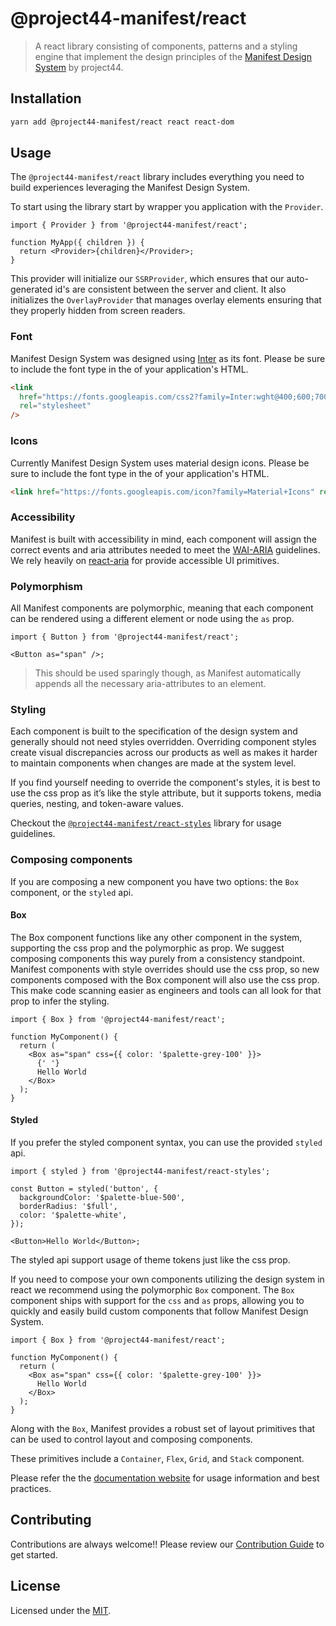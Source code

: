 # @project44-manifest/react

> A react library consisting of components, patterns and a styling engine that implement the design
> principles of the [Manifest Design System](https://project44.github.io/manifest/) by project44.

## Installation

```bash
yarn add @project44-manifest/react react react-dom
```

## Usage

The `@project44-manifest/react` library includes everything you need to build experiences leveraging
the Manifest Design System.

To start using the library start by wrapper you application with the `Provider`.

```tsx
import { Provider } from '@project44-manifest/react';

function MyApp({ children }) {
  return <Provider>{children}</Provider>;
}
```

This provider will initialize our `SSRProvider`, which ensures that our auto-generated id's are
consistent between the server and client. It also initializes the `OverlayProvider` that manages
overlay elements ensuring that they properly hidden from screen readers.

### Font

Manifest Design System was designed using [Inter](https://rsms.me/inter/) as its font. Please be
sure to include the font type in the <head> of your application's HTML.

```html
<link
  href="https://fonts.googleapis.com/css2?family=Inter:wght@400;600;700&display=swap"
  rel="stylesheet"
/>
```

### Icons

Currently Manifest Design System uses material design icons. Please be sure to include the font type
in the <head> of your application's HTML.

```html
<link href="https://fonts.googleapis.com/icon?family=Material+Icons" rel="stylesheet" />
```

### Accessibility

Manifest is built with accessibility in mind, each component will assign the correct events and aria
attributes needed to meet the [WAI-ARIA](https://www.w3.org/WAI/ARIA/apg/) guidelines. We rely
heavily on [react-aria](https://react-spectrum.adobe.com/react-aria/index.html) for provide
accessible UI primitives.

### Polymorphism

All Manifest components are polymorphic, meaning that each component can be rendered using a
different element or node using the `as` prop.

```tsx
import { Button } from '@project44-manifest/react';

<Button as="span" />;
```

> This should be used sparingly though, as Manifest automatically appends all the necessary
> aria-attributes to an element.

### Styling

Each component is built to the specification of the design system and generally should not need
styles overridden. Overriding component styles create visual discrepancies across our products as
well as makes it harder to maintain components when changes are made at the system level.

If you find yourself needing to override the component's styles, it is best to use the css prop as
it’s like the style attribute, but it supports tokens, media queries, nesting, and token-aware
values.

Checkout the [`@project44-manifest/react-styles`](../react-styles/README.md#css-prop) library for
usage guidelines.

### Composing components

If you are composing a new component you have two options: the `Box` component, or the `styled` api.

#### Box

The Box component functions like any other component in the system, supporting the css prop and the
polymorphic as prop. We suggest composing components this way purely from a consistency standpoint.
Manifest components with style overrides should use the css prop, so new components composed with
the Box component will also use the css prop. This make code scanning easier as engineers and tools
can all look for that prop to infer the styling.

```tsx
import { Box } from '@project44-manifest/react';

function MyComponent() {
  return (
    <Box as="span" css={{ color: '$palette-grey-100' }}>
      {' '}
      Hello World
    </Box>
  );
}
```

#### Styled

If you prefer the styled component syntax, you can use the provided `styled` api.

```tsx
import { styled } from '@project44-manifest/react-styles';

const Button = styled('button', {
  backgroundColor: '$palette-blue-500',
  borderRadius: '$full',
  color: '$palette-white',
});

<Button>Hello World</Button>;
```

The styled api support usage of theme tokens just like the css prop.

If you need to compose your own components utilizing the design system in react we recommend using
the polymorphic `Box` component. The `Box` component ships with support for the `css` and `as`
props, allowing you to quickly and easily build custom components that follow Manifest Design
System.

```tsx
import { Box } from '@project44-manifest/react';

function MyComponent() {
  return (
    <Box as="span" css={{ color: '$palette-grey-100' }}>
      Hello World
    </Box>
  );
}
```

Along with the `Box`, Manifest provides a robust set of layout primitives that can be used to
control layout and composing components.

These primitives include a `Container`, `Flex`, `Grid`, and `Stack` component.

Please refer the the [documentation website](https://project44.github.io/manifest/) for usage
information and best practices.

## Contributing

Contributions are always welcome!! Please review our [Contribution Guide](/.github/CONTRIBUTING.md)
to get started.

## License

Licensed under the [MIT](/LICENSE).
